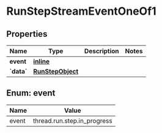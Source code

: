 
# RunStepStreamEventOneOf1

## Properties
Name | Type | Description | Notes
------------ | ------------- | ------------- | -------------
**event** | [**inline**](#Event) |  | 
**&#x60;data&#x60;** | [**RunStepObject**](RunStepObject.md) |  | 


<a id="Event"></a>
## Enum: event
Name | Value
---- | -----
event | thread.run.step.in_progress



